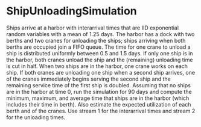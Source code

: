 # ShipUnloadingSimulation
Ships arrive at a harbor with interarrival times that are IID exponential random variables with a mean of 1.25 days. 
The harbor has a dock with two berths and two cranes for unloading the ships; ships arriving when both berths are occupied 
join a FIFO queue. The time for one crane to unload a ship is distributed uniformly between 0.5 and 1.5 days. 
If only one ship is in the harbor, both cranes unload the ship and the (remaining) unloading time is cut in half. 
When two ships are in the harbor, one crane works on each ship. If both cranes are unloading one ship when a second 
ship arrives, one of the cranes immediately begins serving the second ship and the remaining service time of the first ship 
is doubled. Assuming that no ships are in the harbor at time 0, run the simulation for 90 days and 
compute the minimum, maximum, and average time that ships are in the harbor (which includes their time in berth). 
Also estimate the expected utilization of each berth and of the cranes. Use stream 1 for the interarrival times and stream 2 
for the unloading times.
